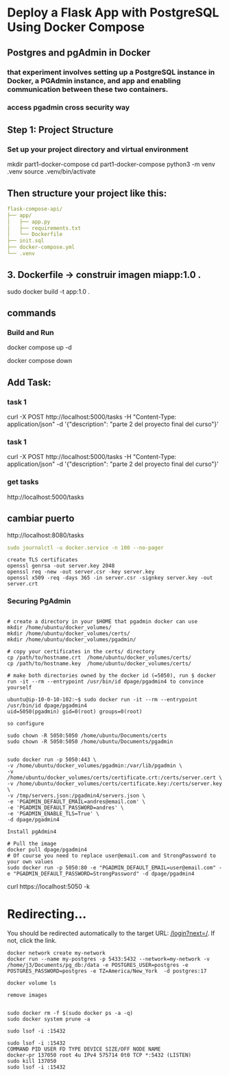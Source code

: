 # Deploy a Flask App with PostgreSQL Using Docker Compose
## Postgres and pgAdmin in Docker

### that experiment involves setting up a PostgreSQL instance in Docker, a PGAdmin instance, and app and enabling communication between these two containers.
### access pgadmin cross security way

## Step 1: Project Structure
### Set up your project directory and virtual environment
mkdir part1-docker-compose
cd part1-docker-compose
python3 -m venv .venv
source .venv/bin/activate

## Then structure your project like this:

```yaml
flask-compose-api/
├── app/
│   ├── app.py
│   ├── requirements.txt
│   └── Dockerfile
├── init.sql
├── docker-compose.yml
└── .venv
```

##  3. Dockerfile → construir imagen miapp:1.0 .
sudo docker build -t app:1.0 .

## commands
### Build and Run
docker compose up -d

docker compose down

## Add Task:
### task 1
curl -X POST http://localhost:5000/tasks -H "Content-Type: application/json" -d '{"description": "parte 2 del proyecto final del curso"}'

### task 1
curl -X POST http://localhost:5000/tasks -H "Content-Type: application/json" -d '{"description": "parte 2 del proyecto final del curso"}'

### get tasks
http://localhost:5000/tasks

## cambiar puerto
http://localhost:8080/tasks

```yaml
sudo journalctl -u docker.service -n 100 --no-pager
```



``` commands certificates
create TLS certificates 
openssl genrsa -out server.key 2048
openssl req -new -out server.csr -key server.key
openssl x509 -req -days 365 -in server.csr -signkey server.key -out server.crt
```

### Securing PgAdmin
``` Configure TLS to use pgAdmin. 
 
# create a directory in your $HOME that pgadmin docker can use
mkdir /home/ubuntu/docker_volumes/
mkdir /home/ubuntu/docker_volumes/certs/
mkdir /home/ubuntu/docker_volumes/pgadmin/

# copy your certificates in the certs/ directory
cp /path/to/hostname.crt  /home/ubuntu/docker_volumes/certs/
cp /path/to/hostname.key  /home/ubuntu/docker_volumes/certs/

# make both directories owned by the docker id (=5050), run $ docker run -it --rm --entrypoint /usr/bin/id dpage/pgadmin4 to convince yourself

ubuntu@ip-10-0-10-102:~$ sudo docker run -it --rm --entrypoint /usr/bin/id dpage/pgadmin4
uid=5050(pgadmin) gid=0(root) groups=0(root)

so configure

sudo chown -R 5050:5050 /home/ubuntu/Documents/certs
sudo chown -R 5050:5050 /home/ubuntu/Documents/pgadmin


sudo docker run -p 5050:443 \
-v /home/ubuntu/docker_volumes/pgadmin:/var/lib/pgadmin \
-v /home/ubuntu/docker_volumes/certs/certificate.crt:/certs/server.cert \
-v /home/ubuntu/docker_volumes/certs/certificate.key:/certs/server.key \
-v /tmp/servers.json:/pgadmin4/servers.json \
-e 'PGADMIN_DEFAULT_EMAIL=andres@email.com' \
-e 'PGADMIN_DEFAULT_PASSWORD=andres' \
-e 'PGADMIN_ENABLE_TLS=True' \
-d dpage/pgadmin4

Install pgAdmin4

# Pull the image
docker pull dpage/pgadmin4
# Of course you need to replace user@email.com and StrongPassword to your own values
sudo docker run -p 5050:80 -e "PGADMIN_DEFAULT_EMAIL=user@email.com" -e "PGADMIN_DEFAULT_PASSWORD=StrongPassword" -d dpage/pgadmin4

```

curl https://localhost:5050  -k
<!doctype html>
<html lang=en>
<title>Redirecting...</title>
<h1>Redirecting...</h1>
<p>You should be redirected automatically to the target URL: <a href="/login?next=/">/login?next=/</a>. If not, click the link.

```examples
docker network create my-network
docker run --name my-postgres -p 5433:5432 --network=my-network -v /home/j3/Documents/pg_db:/data -e POSTGRES_USER=postgres -e POSTGRES_PASSWORD=postgres -e TZ=America/New_York  -d postgres:17

docker volume ls

remove images


sudo docker rm -f $(sudo docker ps -a -q)
sudo docker system prune -a

sudo lsof -i :15432

sudo lsof -i :15432
COMMAND PID USER FD TYPE DEVICE SIZE/OFF NODE NAME
docker-pr 137050 root 4u IPv4 575714 0t0 TCP *:5432 (LISTEN)
sudo kill 137050
sudo lsof -i :15432

```